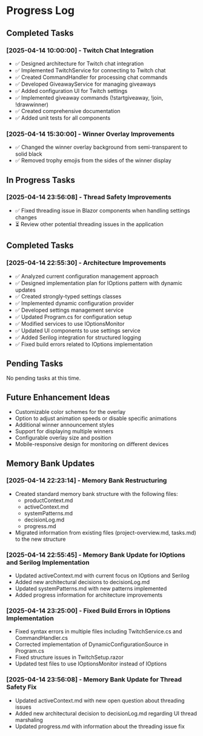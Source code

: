 # Progress Log

## Completed Tasks

### [2025-04-14 10:00:00] - Twitch Chat Integration
- ✅ Designed architecture for Twitch chat integration
- ✅ Implemented TwitchService for connecting to Twitch chat
- ✅ Created CommandHandler for processing chat commands
- ✅ Developed GiveawayService for managing giveaways
- ✅ Added configuration UI for Twitch settings
- ✅ Implemented giveaway commands (!startgiveaway, !join, !drawwinner)
- ✅ Created comprehensive documentation
- ✅ Added unit tests for all components

### [2025-04-14 15:30:00] - Winner Overlay Improvements
- ✅ Changed the winner overlay background from semi-transparent to solid black
- ✅ Removed trophy emojis from the sides of the winner display

## In Progress Tasks

### [2025-04-14 23:56:08] - Thread Safety Improvements
- ✅ Fixed threading issue in Blazor components when handling settings changes
- ⏳ Review other potential threading issues in the application

## Completed Tasks

### [2025-04-14 22:55:30] - Architecture Improvements
- ✅ Analyzed current configuration management approach
- ✅ Designed implementation plan for IOptions pattern with dynamic updates
- ✅ Created strongly-typed settings classes
- ✅ Implemented dynamic configuration provider
- ✅ Developed settings management service
- ✅ Updated Program.cs for configuration setup
- ✅ Modified services to use IOptionsMonitor
- ✅ Updated UI components to use settings service
- ✅ Added Serilog integration for structured logging
- ✅ Fixed build errors related to IOptions implementation

## Pending Tasks

No pending tasks at this time.

## Future Enhancement Ideas

- Customizable color schemes for the overlay
- Option to adjust animation speeds or disable specific animations
- Additional winner announcement styles
- Support for displaying multiple winners
- Configurable overlay size and position
- Mobile-responsive design for monitoring on different devices

## Memory Bank Updates

### [2025-04-14 22:23:14] - Memory Bank Restructuring
- Created standard memory bank structure with the following files:
  - productContext.md
  - activeContext.md
  - systemPatterns.md
  - decisionLog.md
  - progress.md
- Migrated information from existing files (project-overview.md, tasks.md) to the new structure

### [2025-04-14 22:55:45] - Memory Bank Update for IOptions and Serilog Implementation
- Updated activeContext.md with current focus on IOptions and Serilog
- Added new architectural decisions to decisionLog.md
- Updated systemPatterns.md with new patterns implemented
- Added progress information for architecture improvements

### [2025-04-14 23:25:00] - Fixed Build Errors in IOptions Implementation
- Fixed syntax errors in multiple files including TwitchService.cs and CommandHandler.cs
- Corrected implementation of DynamicConfigurationSource in Program.cs
- Fixed structure issues in TwitchSetup.razor
- Updated test files to use IOptionsMonitor instead of IOptions

### [2025-04-14 23:56:08] - Memory Bank Update for Thread Safety Fix
- Updated activeContext.md with new open question about threading issues
- Added new architectural decision to decisionLog.md regarding UI thread marshaling
- Updated progress.md with information about the threading issue fix